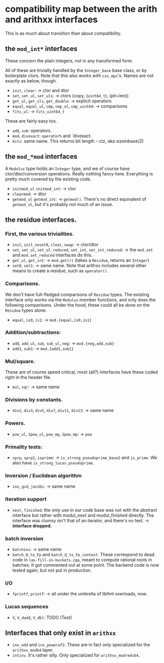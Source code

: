 # compatibility map between the arith and arithxx interfaces

This is as much about transition than about compatibility.

## the `mod_int*` interfaces

These concern the plain integers, not in any transformed form.

All of these are trivially handled by the `Integer_base` base class, or
by boilerplate ctors. Note that this also works with `cxx_mpz`'s. Names
are not exactly as below, though.
 - `init`, `clear`: -> ctor and dtor
 - `set`, `set_ul`, `set_uls`: -> ctors (copy, (`uint64_t`), (ptr+len))
 - `get_ul`, `get_uls`, `get_double`: -> explicit operators
 - `equal`, `equal_ul`, `cmp`, `cmp_ul`, `cmp_uint64`: -> comparisons
 - `fits_ul`: -> `fits_uint64_t`

These are fairly easy too.
 - `add`, `sub`: operators.
 - `mod`, `divexact`: `operator%` and `divexact.
 - `bits`: same name. This returns bit length - ctz, aka sizeinbase(2)


## the ```mod_*mod``` interfaces

A `Modulus` type holds an `Integer` type, and we of course have
ctor/dtor/conversion operations. Really nothing fancy here. Everything is
pretty much covered by the existing code.

 - `initmod_ul` `initmod_int`: -> ctor
 - `clearmod`: -> dtor
 - `getmod_ul` `getmod_int`: -> `getmod()`. There's no direct equivalent
   of `getmod_ul`, but it's probably not much of an issue.

## the residue interfaces.

### First, the various trivialities.
 - `init`, `init_noset0`, `clear`, `swap`: -> ctor/dtor
 - `set`, `set_ul`, `set_ul_reduced`, `set_int`, `set_int_reduced`: ->
   the `mod.set` and `mod.set_reduced` interfaces do this.
 - `get_ul`, `get_int`: -> `mod.get(r)` (takes a `Residue`, returns an
   `Integer`)
 - `set0`, `set1`: -> same name.
Note that arithxx includes several other means to create a residue, such
as `operator()`.

### Comparisons.

We don't have full-fledged comparisons of `Residue` types.
The existing interface only works via the `Modulus` member functions, and
only does the following comparisons. Under the hood, these could all be
done on the `Residue` types alone.
 - `equal`, `is0`, `is1`: -> `mod.{equal,is0,is1}`

### Addition/subtractions:
 - `add`, `add_ul`, `sub`, `sub_ul`, `neg`: -> `mod.{neg,add,sub}`
 - `add1`, `sub1`: -> `mod.{add1,sub1}`

### Mul/square.

These are of course speed critical, most (all?) interfaces
have these coded right in the header file.
 - `mul`, `sqr`: -> same name

### Divisions by constants.
 - `div2`, `div3`, `div5`, `div7`, `div11`, `div13`: -> same name

### Powers.
 - `pow_ul`, `2pow_ul`, `pow_mp`, `2pow_mp`: -> `pow`

### Primality tests:
 - `sprp`, `sprp2`, `isprime`: -> `is_strong_pseudoprime_base2` and
   `is_prime`. We also have `is_strong_lucas_pseudoprime`.

### Inversion / Euclidean algorithm
 - `inv`, `gcd`, `jacobi`: -> same name

### Iteration support

 - `next`, `finished`: the only use in our code base was not with the
   abstract interface but rather with modul_next and modul_finished
   directly.  The interface was clumsy isn't that of an iterator, and
   there's no test. -> **interface dropped**.

### batch inversion
 - `batchinv`: -> same name
 - `batch_Q_to_Fp` and `batch_Q_to_Fp_context`. These correspond to dead
   code in `las-fill-in-buckets.cpp`, meant to compute rational roots in
   batches. It got commented out at some point. The backend code is now
   tested again, but not put in production.

### I/O
 - `fprintf`, `printf`: -> all under the umbrella of libfmt overloads,
   now.

### Lucas sequences
 - `V`, `V_dadd`, `V_dbl`: TODO (Test)


## Interfaces that only exist in `arithxx`
 - `inv_odd` and `inv_powerof2`. These are in fact only specialized for
   the `arithxx_mod64` layer.
 - `intinv`. It's rather silly. Only specialized for `arithxx_modredc64`.



